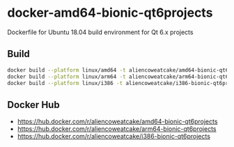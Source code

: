 # docker-amd64-bionic-qt6projects
Dockerfile for Ubuntu 18.04 build environment for Qt 6.x projects

## Build

```bash
docker build --platform linux/amd64 -t aliencoweatcake/amd64-bionic-qt6projects:qt6.8.1 .
docker build --platform linux/arm64 -t aliencoweatcake/arm64-bionic-qt6projects:qt6.8.1 .
docker build --platform linux/i386 -t aliencoweatcake/i386-bionic-qt6projects:qt6.8.1 .
```

## Docker Hub

* https://hub.docker.com/r/aliencoweatcake/amd64-bionic-qt6projects
* https://hub.docker.com/r/aliencoweatcake/arm64-bionic-qt6projects
* https://hub.docker.com/r/aliencoweatcake/i386-bionic-qt6projects
